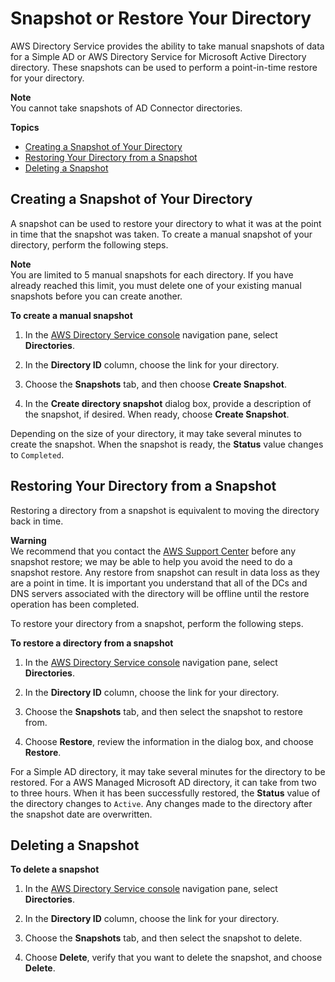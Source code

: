 # Snapshot or Restore Your Directory<a name="ad_connector_snapshots"></a>

AWS Directory Service provides the ability to take manual snapshots of data for a Simple AD or AWS Directory Service for Microsoft Active Directory directory\. These snapshots can be used to perform a point\-in\-time restore for your directory\. 

**Note**  
You cannot take snapshots of AD Connector directories\.

**Topics**
+ [Creating a Snapshot of Your Directory](#snapshot_create)
+ [Restoring Your Directory from a Snapshot](#snapshot_restore)
+ [Deleting a Snapshot](#snapshot_delete)

## Creating a Snapshot of Your Directory<a name="snapshot_create"></a>

A snapshot can be used to restore your directory to what it was at the point in time that the snapshot was taken\. To create a manual snapshot of your directory, perform the following steps\.

**Note**  
You are limited to 5 manual snapshots for each directory\. If you have already reached this limit, you must delete one of your existing manual snapshots before you can create another\.

**To create a manual snapshot**

1. In the [AWS Directory Service console](https://console.aws.amazon.com/directoryservice/) navigation pane, select **Directories**\.

1. In the **Directory ID** column, choose the link for your directory\.

1. Choose the **Snapshots** tab, and then choose **Create Snapshot**\.

1. In the **Create directory snapshot** dialog box, provide a description of the snapshot, if desired\. When ready, choose **Create Snapshot**\.

Depending on the size of your directory, it may take several minutes to create the snapshot\. When the snapshot is ready, the **Status** value changes to `Completed`\.

## Restoring Your Directory from a Snapshot<a name="snapshot_restore"></a>

Restoring a directory from a snapshot is equivalent to moving the directory back in time\.

**Warning**  
We recommend that you contact the [AWS Support Center](https://console.aws.amazon.com/support/home#/) before any snapshot restore; we may be able to help you avoid the need to do a snapshot restore\. Any restore from snapshot can result in data loss as they are a point in time\. It is important you understand that all of the DCs and DNS servers associated with the directory will be offline until the restore operation has been completed\. 

To restore your directory from a snapshot, perform the following steps\.

**To restore a directory from a snapshot**

1. In the [AWS Directory Service console](https://console.aws.amazon.com/directoryservice/) navigation pane, select **Directories**\.

1. In the **Directory ID** column, choose the link for your directory\.

1. Choose the **Snapshots** tab, and then select the snapshot to restore from\.

1. Choose **Restore**, review the information in the dialog box, and choose **Restore**\.

For a Simple AD directory, it may take several minutes for the directory to be restored\. For a AWS Managed Microsoft AD directory, it can take from two to three hours\. When it has been successfully restored, the **Status** value of the directory changes to `Active`\. Any changes made to the directory after the snapshot date are overwritten\. 

## Deleting a Snapshot<a name="snapshot_delete"></a>

**To delete a snapshot**

1. In the [AWS Directory Service console](https://console.aws.amazon.com/directoryservice/) navigation pane, select **Directories**\.

1. In the **Directory ID** column, choose the link for your directory\.

1. Choose the **Snapshots** tab, and then select the snapshot to delete\.

1. Choose **Delete**, verify that you want to delete the snapshot, and choose **Delete**\.